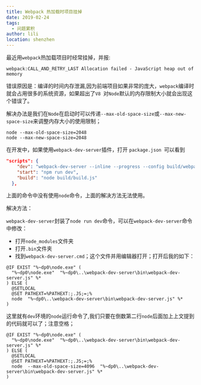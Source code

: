 ```yaml
---
title: Webpack 热加载时项目挂掉
date: 2019-02-24
tags:
  - 问题累积
author: lili
location: shenzhen
---
```


最近用` webpack `热加载项目时经常挂掉，并报:

```shell
webpack:CALL_AND_RETRY_LAST Allocation failed - JavaScript heap out of memory
```

错误原因是：编译的时间内存泄漏,因为前端项目如果非常的庞大，` webpack `编译时就会占用很多的系统资源，如果超出了`V8 `对` Node `默认的内存限制大小就会出现这个错误了。

解决办法是我们在` Node `在启动时可以传递` --max-old-space-size `或` --max-new-space-size `来调整内存大小的使用限制；

```
node --max-old-space-size=2048
node --max-new-space-size=2048
```

在开发中，如果使用` webpack-dev-server `插件，打开 `package.json `可以看到

```json
"scripts": {
    "dev": "webpack-dev-server --inline --progress --config build/webpack.dev.conf.js",
    "start": "npm run dev",
    "build": "node build/build.js"
  },
```

上面的命令中没有使用` node `命令，上面的解决方法无法使用。

解决方法：

` webpack-dev-server `封装了` node run dev `命令，可以在` webpack-dev-server `命令中修改：

- 打开` node_modules `文件夹
- 打开` .bin `文件夹
- 找到` webpack-dev-server.cmd `；这个文件并用编辑器打开；打开后我的如下：

```
@IF EXIST "%~dp0\node.exe" (
  "%~dp0\node.exe"  "%~dp0\..\webpack-dev-server\bin\webpack-dev-server.js" %*
) ELSE (
  @SETLOCAL
  @SET PATHEXT=%PATHEXT:;.JS;=;%
  node  "%~dp0\..\webpack-dev-server\bin\webpack-dev-server.js" %*
)
```

这里就有` dev `环境的` node `运行命令了,我们只要在倒数第二行` node `后面加上上文提到的代码就可以了；注意空格；

```
@IF EXIST "%~dp0\node.exe" (
  "%~dp0\node.exe"  "%~dp0\..\webpack-dev-server\bin\webpack-dev-server.js" %*
) ELSE (
  @SETLOCAL
  @SET PATHEXT=%PATHEXT:;.JS;=;%
  node  --max-old-space-size=4096  "%~dp0\..\webpack-dev-server\bin\webpack-dev-server.js" %*
)
```
